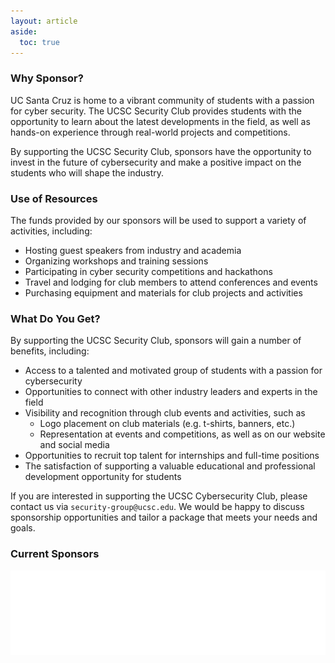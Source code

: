 ```yaml
---
layout: article
aside:
  toc: true
---
```


### Why Sponsor?
UC Santa Cruz is home to a vibrant community of students with a passion for cyber security. The UCSC Security Club provides students with the opportunity to learn about the latest developments in the field, as well as hands-on experience through real-world projects and competitions.

By supporting the UCSC Security Club, sponsors have the opportunity to invest in the future of cybersecurity and make a positive impact on the students who will shape the industry.

### Use of Resources
The funds provided by our sponsors will be used to support a variety of activities, including:

- Hosting guest speakers from industry and academia
- Organizing workshops and training sessions
- Participating in cyber security competitions and hackathons
- Travel and lodging for club members to attend conferences and events
- Purchasing equipment and materials for club projects and activities

### What Do You Get?
By supporting the UCSC Security Club, sponsors will gain a number of benefits, including:

- Access to a talented and motivated group of students with a passion for cybersecurity
- Opportunities to connect with other industry leaders and experts in the field
- Visibility and recognition through club events and activities, such as
	- Logo placement on club materials (e.g. t-shirts, banners, etc.)
	- Representation at events and competitions, as well as on our website and social media
- Opportunities to recruit top talent for internships and full-time positions
- The satisfaction of supporting a valuable educational and professional development opportunity for students

If you are interested in supporting the UCSC Cybersecurity Club, please contact us via `security-group@ucsc.edu`. We would be happy to discuss sponsorship opportunities and tailor a package that meets your needs and goals.

### Current Sponsors
<div class="sponsor-container">
  <div class="sponsor-item">
    <img src="/assets/images/sponsors/UCSC_BaskinEng_Logo_White_RGB.svg" alt="UCSC Baskin Engineering Logo" loading="lazy" href="https://engineering.ucsc.edu/">
  </div>
</div>